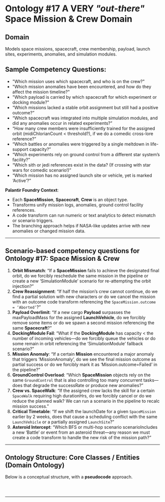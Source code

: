 # Ontology #17 A VERY _"out-there"_ Space Mission & Crew Domain           
             
## Domain           
           
Models space missions, spacecraft, crew membership, payload, launch sites, experiments, anomalies, and simulation modules.           
           
## Sample Competency Questions:           
           
* "Which mission uses which spacecraft, and who is on the crew?"           
* "Which mission anomalies have been encountered, and how do they affect the mission timeline?"           
* "Which payload is carried by which spacecraft for which experiment or docking module?"                 
* “Which missions lacked a stable orbit assignment but still had a positive outcome?”             
* “Which spacecraft was integrated into multiple simulation modules, and did any anomalies occur in related experiments?”             
* “How many crew members were insufficiently trained for the assigned orbit (midiChlorianCount < threshold?), if we do a comedic cross-lore reference?”             
* “Which battles or anomalies were triggered by a single meltdown in life-support capacity?”             
* “Which experiments rely on ground control from a different star system’s facility?”             
* “Which sith or jedi references exist in the data? (If crossing with star wars for comedic scenario!)”             
* “Which mission has no assigned launch site or vehicle, yet is marked ‘Active’?”           
           
**Palantir Foundry Context**:           
- Each **SpaceMission**, **Spacecraft**, **Crew** is an object type.             
- Transforms unify mission logs, anomalies, ground control facility references.             
- A code transform can run numeric or text analytics to detect mismatch or scenario triggers.             
- The branching approach helps if NASA-like updates arrive with new anomalies or changed mission data.             
           
---                      
                      
## **Scenario-based competency questions** for Ontology #17: Space Mission & Crew                      
                      
1. **Orbit Mismatch**: “If a **SpaceMission** fails to achieve the designated final orbit, do we forcibly reschedule the same mission in the pipeline or create a new ‘SimulationModule’ scenario for re-attempting the orbit injection?”                      
2. **Crew Reassignment**: “If half the mission’s crew cannot continue, do we find a partial solution with new characters or do we cancel the mission with an outcome code transform referencing the `SpaceMission.outcome = ‘Aborted’`?”                      
3. **Payload Overlimit**: “If a new cargo **Payload** surpasses the maxPayloadMass for the assigned **LaunchVehicle**, do we forcibly remove some items or do we spawn a second mission referencing the same **Spacecraft**?”                      
4. **DockingModule Fail**: “What if the **DockingModule** has capacity < the number of incoming vehicles—do we forcibly queue the vehicles or do some remain in orbit referencing the ‘SimulationModule’ fallback scenario?”                      
5. **Mission Anomaly**: “If a certain **Mission** encountered a major anomaly that triggers ‘MissionAnomaly’, do we see the final mission outcome as partial success or do we forcibly mark it as ‘Mission.outcome=Failed’ in the pipeline?”                      
6. **GroundControl Overload**: “Which **SpaceMission** objects rely on the same `GroundControl` that is also controlling too many concurrent tasks—does that degrade the successRate or produce new anomalies?”                      
7. **Crew vs. SpaceWalk**: “If the assigned crew lacks the skill for a certain `SpaceWalk` requiring high durationHrs, do we forcibly cancel or do we reduce the planned walk? We can run a scenario in the pipeline to recalc mission success.”                      
8. **Critical Timetable**: “If we shift the launchDate for a given `SpaceMission` earlier by 2 weeks, does that cause a scheduling conflict with the same `LaunchVehicle` or a partially assigned `LaunchSite`?”                      
9. **Asteroid Intercept**: “Which BFS or multi-hop scenario scenarioIncludes a new ‘Battle’ or event from an asteroid threat—any reason we must create a code transform to handle the new risk of the mission path?”                      
                      
---             
                           
## Ontology Structure: Core Classes / Entities (Domain Ontology)                           
                           
Below is a conceptual structure, with a **pseudocode** approach.                    
                   
                           
                           
                                                                         
```mermaid                                                                         
                  
                    
```                                                            
                                                                       
---                                             
                                             
```pseudocode                                           
                 
                   
                            
```                